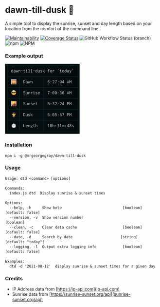 # dawn-till-dusk 🧛

A simple tool to display the sunrise, sunset and day length based on your location from the comfort of the command line.

[![Maintainability](https://api.codeclimate.com/v1/badges/641c466fdf607d9417ee/maintainability)](https://codeclimate.com/github/mrgeorgegray/dawn-till-dusk/maintainability)
[![Coverage Status](https://coveralls.io/repos/github/mrgeorgegray/dawn-till-dusk/badge.svg?branch=main)](https://coveralls.io/github/mrgeorgegray/dawn-till-dusk?branch=main)
![GitHub Workflow Status (branch)](https://img.shields.io/github/workflow/status/mrgeorgegray/dawn-till-dusk/Tests/master)
![npm](https://img.shields.io/npm/v/dawn-till-dusk)
![NPM](https://img.shields.io/npm/l/dawn-till-dusk)

### Example output

![example output](./example.jpg)

### Installation

```
npm i -g @mrgeorgegray/dawn-till-dusk
```

### Usage

```
Usage: dtd <command> [options]

Commands:
  index.js dtd  Display sunrise & sunset times

Options:
  --help, -h     Show help                            [boolean] [default: false]
  --version, -v  Show version number                                   [boolean]
  --clean, -c    Clear data cache                     [boolean] [default: false]
  --date, -d     Search by date                      [string] [default: "today"]
  --logging, -l  Output extra logging info            [boolean] [default: false]

Examples:
  dtd -d '2021-08-12'  display sunrise & sunset times for a given day
```

### Credits

- IP Address data from [https://ip-api.com](ip-api.com)
- Sunrise data from [https://sunrise-sunset.org/api](sunrise-sunset.org/api)
